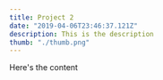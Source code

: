 ```yaml
---
title: Project 2
date: "2019-04-06T23:46:37.121Z"
description: This is the description
thumb: "./thumb.png"
---
```


Here's the content